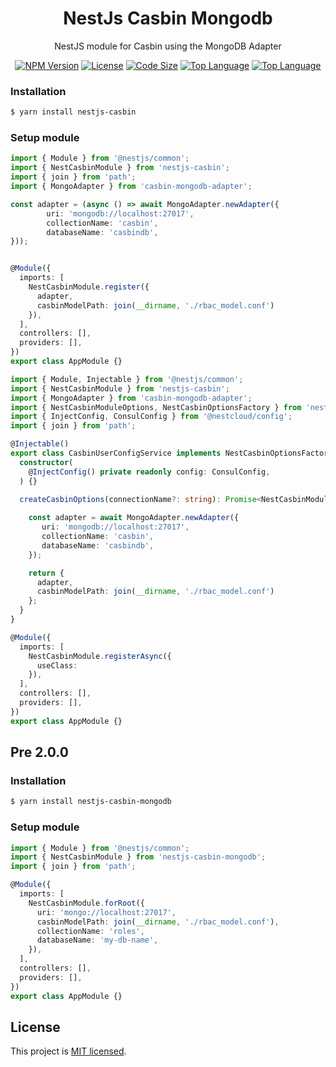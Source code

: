 <h1 align="center">
NestJs Casbin Mongodb
</h1>
  
<p align="center">
  NestJS module for Casbin using the MongoDB Adapter
</p>
    <p align="center">
</p>

<p align="center">
<a href="https://www.npmjs.com/package/nestjs-casbin-mongodb" target="_blank"><img src="https://img.shields.io/npm/v/nestjs-casbin-mongodb?style=flat-square" alt="NPM Version"/></a>
<a href="https://img.shields.io/github/license/juicycleff/nestjs-casbin-mongodb?style=flat-square" target="_blank"><img src="https://img.shields.io/github/license/juicycleff/nestjs-casbin-mongodb?style=flat-square" alt="License"/></a>
<a href="https://img.shields.io/github/languages/code-size/juicycleff/nestjs-casbin-mongodb?style=flat-square" target="_blank"><img src="https://img.shields.io/github/languages/code-size/juicycleff/nestjs-casbin-mongodb?style=flat-square" alt="Code Size"/></a>
<a href="https://img.shields.io/github/languages/top/juicycleff/nestjs-casbin-mongodb?style=flat-square" target="_blank"><img src="https://img.shields.io/github/languages/top/juicycleff/nestjs-casbin-mongodb?style=flat-square" alt="Top Language"/></a>
<a href="https://img.shields.io/codacy/grade/81314c5a5cb04baabe3eb5262b859288?style=flat-square" target="_blank"><img src="https://img.shields.io/codacy/grade/dc460840375d4ac995f5647a5ed10179?style=flat-square" alt="Top Language"/></a>
</p>

### Installation

```bash
$ yarn install nestjs-casbin
```

### Setup module

```typescript
import { Module } from '@nestjs/common';
import { NestCasbinModule } from 'nestjs-casbin';
import { join } from 'path';
import { MongoAdapter } from 'casbin-mongodb-adapter';

const adapter = (async () => await MongoAdapter.newAdapter({
        uri: 'mongodb://localhost:27017',
        collectionName: 'casbin',
        databaseName: 'casbindb',
}));


@Module({
  imports: [
    NestCasbinModule.register({
      adapter,
      casbinModelPath: join(__dirname, './rbac_model.conf')
    }),
  ],
  controllers: [],
  providers: [],
})
export class AppModule {}
```

```typescript
import { Module, Injectable } from '@nestjs/common';
import { NestCasbinModule } from 'nestjs-casbin';
import { MongoAdapter } from 'casbin-mongodb-adapter';
import { NestCasbinModuleOptions, NestCasbinOptionsFactory } from 'nestjs-casbin-mongodb';
import { InjectConfig, ConsulConfig } from '@nestcloud/config';
import { join } from 'path';

@Injectable()
export class CasbinUserConfigService implements NestCasbinOptionsFactory {
  constructor(
    @InjectConfig() private readonly config: ConsulConfig,
  ) {}

  createCasbinOptions(connectionName?: string): Promise<NestCasbinModuleOptions> | NestCasbinModuleOptions {
    
    const adapter = await MongoAdapter.newAdapter({
       uri: 'mongodb://localhost:27017',
       collectionName: 'casbin',
       databaseName: 'casbindb',
    });

    return {
      adapter,
      casbinModelPath: join(__dirname, './rbac_model.conf')
    };
  }
}

@Module({
  imports: [
    NestCasbinModule.registerAsync({
      useClass: 
    }),
  ],
  controllers: [],
  providers: [],
})
export class AppModule {}
```

## Pre 2.0.0
### Installation

```bash
$ yarn install nestjs-casbin-mongodb
```

### Setup module

```typescript
import { Module } from '@nestjs/common';
import { NestCasbinModule } from 'nestjs-casbin-mongodb';
import { join } from 'path';

@Module({
  imports: [
    NestCasbinModule.forRoot({
      uri: 'mongo://localhost:27017',
      casbinModelPath: join(__dirname, './rbac_model.conf'),
      collectionName: 'roles',
      databaseName: 'my-db-name',
    }),
  ],
  controllers: [],
  providers: [],
})
export class AppModule {}


```

## License

  This project is [MIT licensed](LICENSE).
